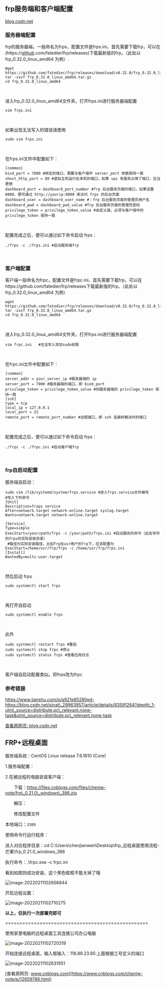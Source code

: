 ## frp服务端和客户端配置

[blog.csdn.net](https://blog.csdn.net/weixin_44373340/article/details/109803722)

### 服务器端配置

frp的服务器端，一般命名为frps，配置文件是frps.ini，首先需要下载frp，可以在(https://[github](https://so.csdn.net/so/search?q=github&spm=1001.2101.3001.7020).com/fatedier/frp/releases)下载最新版的frp。（此处以 frp\_0.32.0\_linux\_amd64 为例）.

    Wget https://github.com/fatedier/frp/releases/download/v0.32.0/frp_0.32.0_linux_amd64.tar.gz
    tar -zxvf frp_0.32.0_linux_amd64.tar.gz
    cd frp_0.32.0_linux_amd64


​        

进入frp\_0.32.0\_linux\_amd64文件夹，打开frps.ini进行服务器端配置

    vim frps.ini   


​        

如果出现无法写入的错误请使用

    sudo vim frps.ini


​        

在frps.ini文件中配置如下：

    [common]
    bind_port = 7000 #绑定的端口，需要与客户端中 server_port 参数保持一致
    vhost_http_port = 80 #虚拟主机运行在本机的端口，如果 vps 有服务占用了端口，应当更换
    dashboard_port = dashboard_port_number #frp 后台服务页面的端口，如果设置 8000，便可通过 http://yourip:8000 来访问 frps 的后台页面
    dashboard_user = dashboard_user_name #：frp 后台服务页面的管理员用户名
    dashboard_pwd = dashboard_pwd_value #frp 后台服务页面的管理员密码
    privilege_token = privilege_token_value #自定义值，必须与客户端中的 privilege_token 保持一致


​        

配置完成之后，便可以通过如下命令启动 frps：

    ./frps -c ./frps.ini #启动服务端frp


​        

### 客户端配置

客户端一般命名为frpc，配置文件是frpc.ini，首先需要下载frp，可以在https://github.com/fatedier/frp/releases下载最新版的frp。（此处以 frp\_0.32.0\_linux\_amd64 为例）

    wget https://github.com/fatedier/frp/releases/download/v0.32.0/frp_0.32.0_linux_amd64.tar.gz
    tar -zxvf frp_0.32.0_linux_amd64.tar.gz
    cd frp_0.32.0_linux_amd64


​        

进入frp\_0.32.0\_linux\_amd64文件夹，打开frps.ini进行服务器端配置

    vim frpc.ini   #无法写入添加sudo权限


​        

在frpc.ini文件中配置如下：

    [common]
    server_addr = your_server_ip #服务器端的 ip
    server_port = 7000 #服务器端的端口，即 bind_port
    privilege_token = privilege_token_value #同服务器端的 privilege_token 保持一致
    [ssh]
    type = tcp
    local_ip = 127.0.0.1
    local_port = 22
    remote_port = remote_port_number #远程端口，即 ssh 连接树莓派时的端口


​        

配置完成之后，便可以通过如下命令启动 frps：

    ./frpc -c ./frpc.ini #启动客户端frp


​        

### frp自启动配置

服务端自启动：

    sudo vim /lib/systemd/system/frps.service #进入frps.service文件编写
    #写入下列命令
    [Unit]
    Description=fraps service
    After=network.target network-online.target syslog.target
    Wants=network.target network-online.target
     
    [Service]
    Type=simple
    ExecStart=/your/path/frps -c /your/path/frps.ini #启动服务的命令（此处写你的frps的实际安装目录）
     #路径为实际安装路径，比如frp在usr用户的frp下，应该配置为ExecStart=/home/usr/frp/frps -c /home/usr/frp/frps.ini
    [Install]
    WantedBy=multi-user.target


​        

然后启动 frps

    sudo systemctl start frps


​        

再打开自启动

    sudo systemctl enable frps


​        

此外

    sudo systemctl restart frps #重启
    sudo systemctl stop frps #停止
    sudo systemctl status frps #查看应用日志


​        

客户端自启动配置类似。将frps改为frpc

### 参考链接

https://www.jianshu.com/p/a921e85280ed-
https://blog.csdn.net/sinat\_29963957/article/details/83591264?depth\_1-utm\_source=distribute.pc\_relevant.none-task&utm\_source=distribute.pc\_relevant.none-task

[查看原网页: blog.csdn.net](https://blog.csdn.net/weixin_44373340/article/details/109803722)





## FRP+远程桌面

服务端系统：CentOS Linux release 7.6.1810 (Core)

1.服务端配置：

2.在被远程的电脑安装客户端：

　　下载：https://files.cnblogs.com/files/chenjw-note/frp\_0.21.0\_windows\_386.zip

　　解压：

　　修改配置文件

本地端口：```3389```



 使用命令行运行程序：

进入对应程序目录：cd C:\\Users\\chenjianwen\\Desktop\\frp\_远程桌面使用流程\-芒果\\frp\_0.21.0\_windows\_386

执行命令：.\\frpc.exe -c frpc.ini

看到如图则成功安装，这个黑色框框不能关掉了哦

![image-20220211102656844](https://gitee.com/tianzhendong/img/raw/master//images/202202111026940.png)

开启远程设置：

![image-20220211102710275](https://gitee.com/tianzhendong/img/raw/master//images/202202111027471.png)

**以上，仅执行一次部署完即可**

\==================================================

 使用家里电脑的远程桌面工具连接公司办公电脑

![image-20220211102720319](https://gitee.com/tianzhendong/img/raw/master//images/202202111027397.png)

开始连接远程桌面，输入框输入：118.89.23.85:上面根据工号定义的端口

![image-20220211102631951](https://gitee.com/tianzhendong/img/raw/master//images/202202111026039.png)

[查看原网页: www.cnblogs.com](https://www.cnblogs.com/chenjw-note/p/12659786.html)

